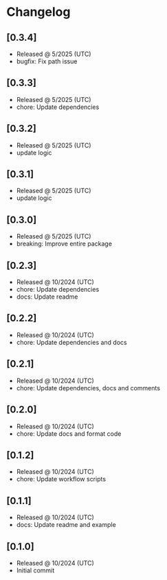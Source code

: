 # Changelog

## [0.3.4]

- Released @ 5/2025 (UTC)
- bugfix: Fix path issue

## [0.3.3]

- Released @ 5/2025 (UTC)
- chore: Update dependencies

## [0.3.2]

- Released @ 5/2025 (UTC)
- update logic

## [0.3.1]

- Released @ 5/2025 (UTC)
- update logic

## [0.3.0]

- Released @ 5/2025 (UTC)
- breaking: Improve entire package

## [0.2.3]

- Released @ 10/2024 (UTC)
- chore: Update dependencies
- docs: Update readme

## [0.2.2]

- Released @ 10/2024 (UTC)
- chore: Update dependencies and docs

## [0.2.1]

- Released @ 10/2024 (UTC)
- chore: Update dependencies, docs and comments

## [0.2.0]

- Released @ 10/2024 (UTC)
- chore: Update docs and format code

## [0.1.2]

- Released @ 10/2024 (UTC)
- chore: Update workflow scripts

## [0.1.1]

- Released @ 10/2024 (UTC)
- docs: Update readme and example

## [0.1.0]

- Released @ 10/2024 (UTC)
- Initial commit
